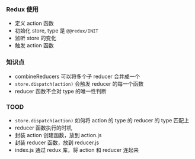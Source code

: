 ### Redux 使用

- 定义 action 函数
- 初始化 store, type 是 `@@redux/INIT`
- 监听 store 的变化
- 触发 action 函数

### 知识点

* combineReducers 可以将多个子 reducer 合并成一个
* `store.dispatch(action)` 会触发 reducer 的每一个函数
* reducer 函数不会对 type 的唯一性判断

### TOOD

* `store.dispatch(action)` 如何将 action 的 type  的 reducer 的 type 匹配上
* reducer 函数执行的时机
* 封装 action 创建函数，放到 action.js
* 封装 reducer 函数，放到 reducer.js
* index.js 通过 redux 库，将 action 和 reducer 连起来

